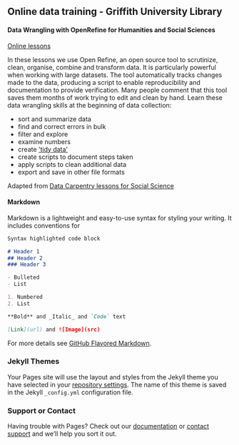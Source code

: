 ## Online data training - Griffith University Library

#### Data Wrangling with OpenRefine for Humanities and Social Sciences
[Online lessons](https://github.com/GriffithUniLibrary/data-wrangling-intro/blob/master/data-wrangling-intro-for-hass-1.md)

In these lessons we use Open Refine, an open source tool to scrutinize, clean, organise, combine and transform data.  It is particularly powerful when working with large datasets. The tool automatically tracks changes made to the data, producing a script to enable reproducibility and documentation to provide verification.  Many people comment that this tool saves them months of work trying to edit and clean by hand. 
Learn these data wrangling skills at the beginning of data collection:
 - sort and summarize data
 - find and correct errors in bulk
 - filter and explore 
 - examine numbers
 - create ['tidy data'](https://vita.had.co.nz/papers/tidy-data.pdf)
 - create scripts to document steps taken
 - apply scripts to clean additional data
 - export and save in other file formats

Adapted from [Data Carpentry lessons for Social Science](https://datacarpentry.org/lessons/#social-science-curriculum/) 

#### Markdown

Markdown is a lightweight and easy-to-use syntax for styling your writing. It includes conventions for

```markdown
Syntax highlighted code block

# Header 1
## Header 2
### Header 3

- Bulleted
- List

1. Numbered
2. List

**Bold** and _Italic_ and `Code` text

[Link](url) and ![Image](src)
```

For more details see [GitHub Flavored Markdown](https://guides.github.com/features/mastering-markdown/).

### Jekyll Themes

Your Pages site will use the layout and styles from the Jekyll theme you have selected in your [repository settings](https://github.com/stapletonsl/training.github.io/settings). The name of this theme is saved in the Jekyll `_config.yml` configuration file.

### Support or Contact

Having trouble with Pages? Check out our [documentation](https://help.github.com/categories/github-pages-basics/) or [contact support](https://github.com/contact) and we’ll help you sort it out.
